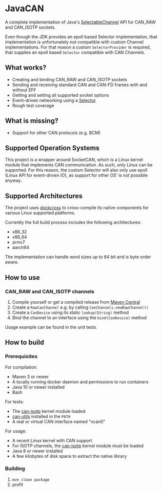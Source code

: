 # JavaCAN

A complete implementation of Java's [SelectableChannel](https://docs.oracle.com/javase/8/docs/api/java/nio/channels/SelectableChannel.html) API for CAN_RAW and CAN_ISOTP sockets.

Even though the JDK provides an epoll based Selector implementation, that implementation is unfortunately not compatible with custom Channel implementations. For that reason a custom `SelectorProvider` is required, that supplies an epoll based `Selector` compatible with CAN Channels.

## What works?

* Creating and binding CAN_RAW and CAN_ISOTP sockets
* Sending and receiving standard CAN and CAN-FD frames with and without EFF
* Getting and setting all supported socket options
* Event-driven networking using a [Selector](https://docs.oracle.com/javase/8/docs/api/java/nio/channels/Selector.html)
* Rough test coverage

## What is missing?

* Support for other CAN protocols (e.g. BCM)

## Supported Operation Systems

This project is a wrapper around SocketCAN, which is a Linux kernel module that implements CAN communication. As such, only Linux can be supported. For this reason, the custom Selector will also only use epoll (Linux API for event-driven IO), as support for other OS' is not possible anyway.

## Supported Architectures

The project uses [dockcross](https://github.com/dockcross/dockcross) to cross-compile its native components for various Linux supported platforms.

Currently the full build process includes the following architectures:

* x86_32
* x86_64
* armv7
* aarch64

The implementation can handle word sizes up to 64 bit and is byte order aware. 

## How to use

### CAN_RAW and CAN_ISOTP channels

1. Compile yourself or get a compiled release from [Maven Central](https://search.maven.org/search?q=a:javacan)
2. Create a `RawCanChannel` e.g. by calling `CanChannels.newRawChannel()`
3. Create a `CanDevice` using its static `lookup(String)` method
4. Bind the channel to an interface using the `bind(CanDevice)` method

Usage example can be found in the unit tests.

## How to build

### Prerequisites

For compilation:

* Maven 3 or newer
* A locally running docker daemon and permissions to run containers
* Java 10 or newer installed
* Bash

For tests:

* The [can-isotp](https://github.com/hartkopp/can-isotp) kernel module loaded
* [can-utils](https://github.com/linux-can/can-utils) installed in the `PATH`
* A real or virtual CAN interface named "vcan0"

For usage:

* A recent Linux kernel with CAN support
* For ISOTP channels, the [can-isotp](https://github.com/hartkopp/can-isotp) kernel module must be loaded
* Java 8 or newer installed
* A few kilobytes of disk space to extract the native library


### Building

1. `mvn clean package`
2. profit
